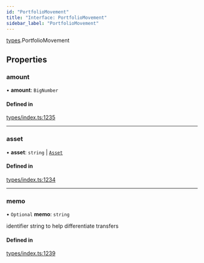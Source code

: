 ```yaml
---
id: "PortfolioMovement"
title: "Interface: PortfolioMovement"
sidebar_label: "PortfolioMovement"
---
```


[types](../../../modules/Types/Types.md).PortfolioMovement

## Properties

### amount

• **amount**: `BigNumber`

#### Defined in

[types/index.ts:1235](https://github.com/PolymeshAssociation/polymesh-sdk/blob/31fdce23/src/types/index.ts#L1235)

___

### asset

• **asset**: `string` \| [`Asset`](../../../classes/API/Entities/Asset/Asset.md)

#### Defined in

[types/index.ts:1234](https://github.com/PolymeshAssociation/polymesh-sdk/blob/31fdce23/src/types/index.ts#L1234)

___

### memo

• `Optional` **memo**: `string`

identifier string to help differentiate transfers

#### Defined in

[types/index.ts:1239](https://github.com/PolymeshAssociation/polymesh-sdk/blob/31fdce23/src/types/index.ts#L1239)
